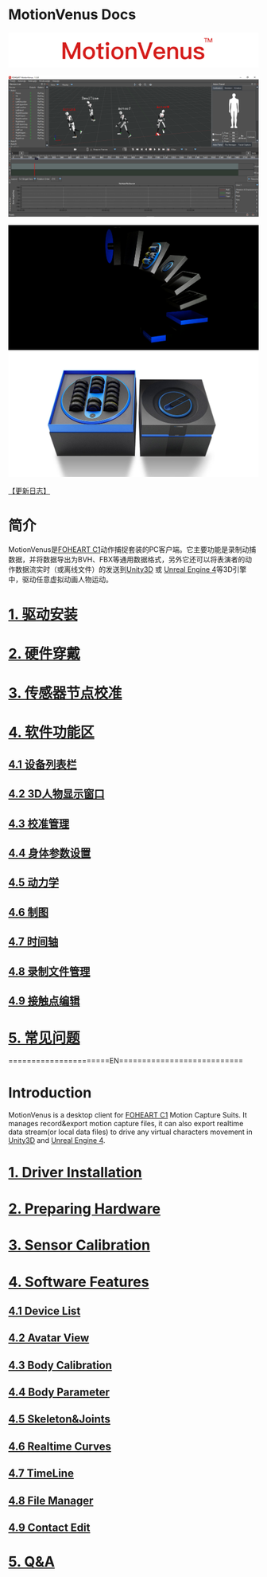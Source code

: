 # MotionVenus Docs


<div align=center>
<img src="https://raw.githubusercontent.com/FOHEART/MotionVenusHelp/v1.3.6/img/softwareName.png"/>
</div>

![MainThumb](https://raw.githubusercontent.com/FOHEART/MotionVenusHelp/v1.3.6/img/MotionVenus_1_3_0.png)

<div align=center>
<img src="https://raw.githubusercontent.com/FOHEART/MotionVenusHelp/v1.3.6/img/foheartc1.png"/>
</div>

<div align=center>
<img src="https://raw.githubusercontent.com/FOHEART/MotionVenusHelp/v1.3.6/img/foheartc1_2.png"/>
</div>

[【更新日志】](https://github.com/FOHEART/MotionVenusHelp/blob/v1.3.6/software/releaseNote.md)

# 简介
MotionVenus是[FOHEART C1](http://www.foheart.com/)动作捕捉套装的PC客户端。它主要功能是录制动捕数据，并将数据导出为BVH、FBX等通用数据格式，另外它还可以将表演者的动作数据流实时（或离线文件）的发送到[Unity3D](https://unity3d.com) 或 [Unreal Engine 4](https://www.unrealengine.com)等3D引擎中，驱动任意虚拟动画人物运动。
# [1. 驱动安装](https://github.com/FOHEART/MotionVenusHelp/blob/v1.3.6/driver/driverinstall.md)
# [2. 硬件穿戴](https://github.com/FOHEART/MotionVenusHelp/blob/v1.3.6/hardware/preparinghardware.md)
# [3. 传感器节点校准](https://github.com/FOHEART/MotionVenusHelp/blob/v1.3.6/software/sensorcali.md)
# [4. 软件功能区](https://github.com/FOHEART/MotionVenusHelp/blob/v1.3.6/software/devicelist.md)
## [4.1 设备列表栏](https://github.com/FOHEART/MotionVenusHelp/blob/v1.3.6/software/devicelist.md)
## [4.2 3D人物显示窗口](https://github.com/FOHEART/MotionVenusHelp/blob/v1.3.6/software/view3d.md)
## [4.3 校准管理](https://github.com/FOHEART/MotionVenusHelp/blob/v1.3.6/software/calimgr.md)
## [4.4 身体参数设置](https://github.com/FOHEART/MotionVenusHelp/blob/v1.3.6/software/bodyparam.md)
## [4.5 动力学](https://github.com/FOHEART/MotionVenusHelp/blob/v1.3.6/software/kinetics.md)	
## [4.6 制图](https://github.com/FOHEART/MotionVenusHelp/blob/v1.3.6/software/plot.md)	
## [4.7 时间轴](https://github.com/FOHEART/MotionVenusHelp/blob/v1.3.6/software/timeline.md)
## [4.8 录制文件管理](https://github.com/FOHEART/MotionVenusHelp/blob/v1.3.6/software/filemgr.md)
## [4.9 接触点编辑](https://github.com/FOHEART/MotionVenusHelp/blob/v1.3.6/software/contacteditor.md)
# [5. 常见问题](https://github.com/FOHEART/MotionVenusHelp/blob/v1.3.6/software/QA.md)
======================EN===========================<br>
# Introduction
MotionVenus is a desktop client for [FOHEART C1](http://www.foheart.com/) Motion Capture Suits. It manages record&export motion capture files, it can also export realtime data stream(or local data files) to drive any virtual characters movement in [Unity3D](https://unity3d.com) and [Unreal Engine 4](https://www.unrealengine.com).<br>
# [1. Driver Installation](https://github.com/FOHEART/MotionVenusHelp/blob/v1.3.6/driver/driverinstall.md)
# [2. Preparing Hardware](https://github.com/FOHEART/MotionVenusHelp/blob/v1.3.6/hardware/preparinghardware.md)
# [3. Sensor Calibration](https://github.com/FOHEART/MotionVenusHelp/blob/v1.3.6/software/sensorcali.md)
# [4. Software Features](https://github.com/FOHEART/MotionVenusHelp/blob/v1.3.6/software/devicelist.md)
## [4.1 Device List](https://github.com/FOHEART/MotionVenusHelp/blob/v1.3.6/software/devicelist.md)
## [4.2 Avatar View](https://github.com/FOHEART/MotionVenusHelp/blob/v1.3.6/software/view3d.md)
## [4.3 Body Calibration](https://github.com/FOHEART/MotionVenusHelp/blob/v1.3.6/software/calimgr.md)
## [4.4 Body Parameter](https://github.com/FOHEART/MotionVenusHelp/blob/v1.3.6/software/bodyparam.md)
## [4.5 Skeleton&Joints](https://github.com/FOHEART/MotionVenusHelp/blob/v1.3.6/software/kinetics.md)
## [4.6 Realtime Curves](https://github.com/FOHEART/MotionVenusHelp/blob/v1.3.6/software/plot.md)	
## [4.7 TimeLine](https://github.com/FOHEART/MotionVenusHelp/blob/v1.3.6/software/timeline.md)	
## [4.8 File Manager](https://github.com/FOHEART/MotionVenusHelp/blob/v1.3.6/software/filemgr.md)
## [4.9 Contact Edit](https://github.com/FOHEART/MotionVenusHelp/blob/v1.3.6/software/contacteditor.md)
# [5. Q&A](https://github.com/FOHEART/MotionVenusHelp/blob/v1.3.6/software/QA.md)